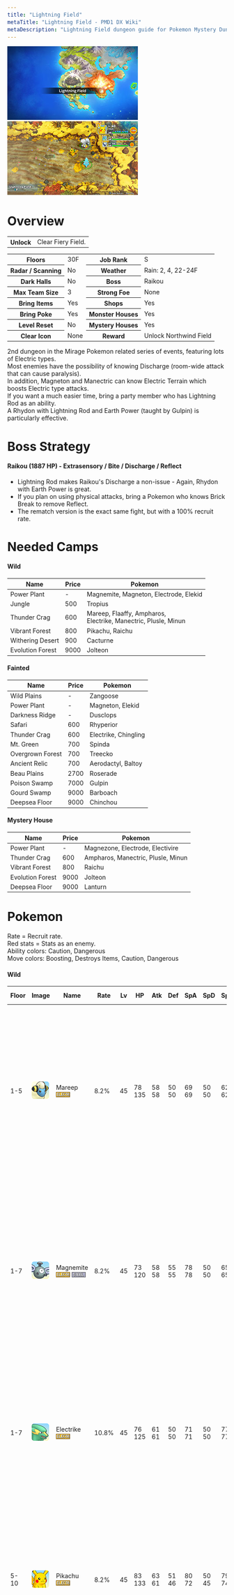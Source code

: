 ```yaml
---
title: "Lightning Field"
metaTitle: "Lightning Field - PMD1 DX Wiki"
metaDescription: "Lightning Field dungeon guide for Pokemon Mystery Dungeon: Rescue Team DX."
---
```


<div class="pageTopImage dungeonPageTopImage2">
  <img src="../images/areas/lightning_field.jpg"/><img src="../images/areas/lightning_field_2.jpg"/>
</div>

# Overview

<table class="dungeonOverview">
  <tr>
    <th>Unlock</th>
    <td class="highlightYellow">Clear Fiery Field.</td>
  </tr>
</table>

<table class="dungeonTable">
  <tr>
    <th>Floors</th>
    <td>30F</td>
    <th>Job Rank</th>
    <td>S</td>
  </tr>
  <tr>
    <th>Radar / Scanning</th>
    <td>No</td>
    <th>Weather</th>
    <td>Rain: 2, 4, 22-24F</td>
  </tr>
  <tr>
    <th>Dark Halls</th>
    <td>No</td>
    <th>Boss</th>
    <td>Raikou</td>
  </tr>
  <tr>
    <th>Max Team Size</th>
    <td>3</td>
    <th>Strong Foe</th>
    <td>None</td>
  </tr>
  <tr>
    <th>Bring Items</th>
    <td>Yes</td>
    <th>Shops</th>
    <td>Yes</td>
  </tr>
  <tr>
    <th>Bring Poke</th>
    <td>Yes</td>
    <th>Monster Houses</th>
    <td>Yes</td>
  </tr>
  <tr>
    <th>Level Reset</th>
    <td>No</td>
    <th>Mystery Houses</th>
    <td>Yes</td>
  </tr>
  <tr>
    <th>Clear Icon</th>
    <td>None</td>
    <th>Reward</th>
    <td>Unlock Northwind Field</td>
  </tr>
</table>

2nd dungeon in the Mirage Pokemon related series of events, featuring lots of Electric types.<br/>Most enemies have the possibility of knowing Discharge (room-wide attack that can cause paralysis).<br/>In addition, Magneton and Manectric can know Electric Terrain which boosts Electric type attacks.<br/>If you want a much easier time, bring a party member who has Lightning Rod as an ability.<br/>A Rhydon with Lightning Rod and Earth Power (taught by Gulpin) is particularly effective.

# Boss Strategy

#### Raikou (1887 HP) - Extrasensory / Bite / Discharge / Reflect

- Lightning Rod makes Raikou's Discharge a non-issue - Again, Rhydon with Earth Power is great.
- If you plan on using physical attacks, bring a Pokemon who knows Brick Break to remove Reflect.
- The rematch version is the exact same fight, but with a 100% recruit rate.

# Needed Camps

#### Wild

|Name|Price|Pokemon|
|-|-|-|
|Power Plant|-|Magnemite, Magneton, Electrode, Elekid|
|Jungle|500|Tropius|
|Thunder Crag|600|Mareep, Flaaffy, Ampharos,<br/>Electrike, Manectric, Plusle, Minun|
|Vibrant Forest|800|Pikachu, Raichu|
|Withering Desert|900|Cacturne|
|Evolution Forest|9000|Jolteon|

#### Fainted

|Name|Price|Pokemon|
|-|-|-|
|Wild Plains|-|Zangoose|
|Power Plant|-|Magneton, Elekid|
|Darkness Ridge|-|Dusclops|
|Safari|600|Rhyperior|
|Thunder Crag|600|Electrike, Chingling|
|Mt. Green|700|Spinda|
|Overgrown Forest|700|Treecko|
|Ancient Relic|700|Aerodactyl, Baltoy|
|Beau Plains|2700|Roserade|
|Poison Swamp|7000|Gulpin|
|Gourd Swamp|9000|Barboach|
|Deepsea Floor|9000|Chinchou|

#### Mystery House

|Name|Price|Pokemon|
|-|-|-|
|Power Plant|-|Magnezone, Electrode, Electivire|
|Thunder Crag|600|Ampharos, Manectric, Plusle, Minun|
|Vibrant Forest|800|Raichu|
|Evolution Forest|9000|Jolteon|
|Deepsea Floor|9000|Lanturn|

# Pokemon

Rate = Recruit rate.<br/>Red stats = Stats as an enemy.<br/>Ability colors: <span class="highlightYellow">Caution</span>, <span class="highlightOrange">Dangerous</span><br/>Move colors: <span class="boost">Boosting</span>, <span class="item">Destroys Items</span>, <span class="caution">Caution</span>, <span class="extreme">Dangerous</span>

#### Wild

|Floor|Image|Name|Rate|Lv|HP|Atk|Def|SpA|SpD|Spe|Exp|Ability + Moves|
|-|-|-|-|-|-|-|-|-|-|-|-|-|
|1-5|![Mareep](../images/pokemon/179.png)|Mareep<br/>![Electric](../images/type/electric.gif)|8.2%|45|78<br/><span class="redText">135</span>|58<br/><span class="redText">58</span>|50<br/><span class="redText">50</span>|69<br/><span class="redText">69</span>|50<br/><span class="redText">50</span>|62<br/><span class="redText">62</span>|148|Static<br/>Tackle / Charge / Thunder Shock /<br/>Cotton Spore / Thunder Wave / Growl /<br/>Take Down / Electro Ball / Confuse Ray /<br/>Power Gem / Light Screen / Discharge /<br/>Cotton Guard / Signal Beam|
|1-7|![Magnemite](../images/pokemon/081.png)|Magnemite<br/>![Electric](../images/type/electric.gif) ![Steel](../images/type/steel.gif)|8.2%|45|73<br/><span class="redText">120</span>|58<br/><span class="redText">58</span>|55<br/><span class="redText">55</span>|78<br/><span class="redText">78</span>|50<br/><span class="redText">50</span>|65<br/><span class="redText">65</span>|139|Magnet Pull or Sturdy<br/>Tackle / Supersonic / Thunder Shock /<br/>Magnet Bomb / Thunder Wave / Spark /<br/>Light Screen / Sonic Boom / Screech /<br/>Mirror Shot / Flash Cannon / Lock-On /<br/>Electro Ball / Metal Sound / Discharge /<br/>Magnet Rise|
|1-7|![Electrike](../images/pokemon/309.png)|Electrike<br/>![Electric](../images/type/electric.gif)|10.8%|45|76<br/><span class="redText">125</span>|61<br/><span class="redText">61</span>|50<br/><span class="redText">50</span>|71<br/><span class="redText">71</span>|50<br/><span class="redText">50</span>|77<br/><span class="redText">77</span>|145|Static or Lightning Rod<br/>Tackle / Leer / Thunder Wave / Spark /<br/>Quick Attack / Odor Sleuth / Charge /<br/>Roar / Thunder Fang / Bite / Discharge /<br/>Howl / Wild Charge|
|5-10|![Pikachu](../images/pokemon/025.png)|Pikachu<br/>![Electric](../images/type/electric.gif)|8.2%|45|83<br/><span class="redText">133</span>|63<br/><span class="redText">61</span>|51<br/><span class="redText">46</span>|80<br/><span class="redText">72</span>|50<br/><span class="redText">45</span>|79<br/><span class="redText">74</span>|146|Static<br/>Thunder Wave / Slam / Growl / Agility /<br/>Play Nice / Quick Attack / Electro Ball /<br/>Thunder Shock / Feint / Double Team /<br/>Spark / Nuzzle / Tail Whip / Discharge /<br/>Thunderbolt|
|7-13|![Flaaffy](../images/pokemon/180.png)|Flaaffy<br/>![Electric](../images/type/electric.gif)|8.2%|45|78<br/><span class="redText">135</span>|58<br/><span class="redText">58</span>|50<br/><span class="redText">50</span>|69<br/><span class="redText">73</span>|50<br/><span class="redText">50</span>|62<br/><span class="redText">77</span>|150|Static<br/>Tackle / Charge / Thunder Shock /<br/>Cotton Spore / Thunder Wave / Growl /<br/>Take Down / Electro Ball / Confuse Ray /<br/>Power Gem / Cotton Guard / Discharge|
|7-19|![Plusle](../images/pokemon/311.png)|Plusle<br/>![Electric](../images/type/electric.gif)|14.4%|45|76<br/><span class="redText">133</span>|54<br/><span class="redText">59</span>|45<br/><span class="redText">45</span>|61<br/><span class="redText">71</span>|50<br/><span class="redText">50</span>|74<br/><span class="redText">74</span>|145|Plus<br/>Nuzzle / Agility / Growl / Spark / Swift /<br/>Thunder Wave / Quick Attack / Encore /<br/>Helping Hand / Baton Pass / Play Nice /<br/>Charm / Thunder / Copycat / Charge /<br/>Last Resort / Electro Ball / Discharge /<br/>Bestow|
|7-19|![Minun](../images/pokemon/312.png)|Minun<br/>![Electric](../images/type/electric.gif)|14.4%|45|76<br/><span class="redText">130</span>|52<br/><span class="redText">57</span>|45<br/><span class="redText">45</span>|61<br/><span class="redText">71</span>|52<br/><span class="redText">52</span>|74<br/><span class="redText">74</span>|143|Minus<br/>Nuzzle / Play Nice / Charge / Encore /<br/>Thunder Wave / Quick Attack / Swift /<br/>Helping Hand / Thunder / Switcheroo /<br/>Electro Ball / Copycat / Fake Tears /<br/>Baton Pass / Trump Card / Discharge /<br/>Growl / Spark / Agility|
|8-14|![Jolteon](../images/pokemon/135.png)|Jolteon<br/>![Electric](../images/type/electric.gif)|8.2%|45|89<br/><span class="redText">155</span>|54<br/><span class="redText">54</span>|50<br/><span class="redText">50</span>|71<br/><span class="redText">85</span>|55<br/><span class="redText">55</span>|80<br/><span class="redText">65</span>|160|Volt Absorb<br/>Helping Hand / Thunder Wave / Tackle /<br/>Tail Whip / Sand Attack / Last Resort /<br/>Quick Attack / Double Kick / Thunder /<br/>Thunder Fang / Pin Missile / Discharge /<br/>Agility / Thunder Shock|
|10-16|![Cacturne](../images/pokemon/332.png)|Cacturne<br/>![Grass](../images/type/grass.gif) ![Dark](../images/type/dark.gif)|10.8%|45|76<br/><span class="redText">150</span>|78<br/><span class="redText">80</span>|50<br/><span class="redText">50</span>|78<br/><span class="redText">82</span>|50<br/><span class="redText">50</span>|62<br/><span class="redText">62</span>|180|Sand Veil<br/>Spiky Shield / Destiny Bond / Revenge /<br/>Poison Sting / Leer / Absorb / Growth /<br/>Leech Seed / Sand Attack / Payback /<br/>Feint Attack / Energy Ball / Pin Missile /<br/>Ingrain / Sucker Punch / Needle Arm /<br/>Spikes|
|15-21|![Electrode](../images/pokemon/101.png)|Electrode<br/>![Electric](../images/type/electric.gif)|8.2%|45|76<br/><span class="redText">139</span>|54<br/><span class="redText">64</span>|50<br/><span class="redText">50</span>|61<br/><span class="redText">74</span>|50<br/><span class="redText">50</span>|74<br/><span class="redText">89</span>|134|Soundproof or Static<br/>Magnetic Flux / Charge / Sonic Boom /<br/>Tackle / Eerie Impulse / Electro Ball /<br/>Spark / Rollout / Self-Destruct / Swift /<br/>Magnet Rise / Charge Beam / Screech /<br/>Light Screen / Discharge|
|15-22|![Elekid](../images/pokemon/239.png)|Elekid<br/>![Electric](../images/type/electric.gif)|14.4%|45|76<br/><span class="redText">142</span>|69<br/><span class="redText">69</span>|50<br/><span class="redText">50</span>|71<br/><span class="redText">71</span>|55<br/><span class="redText">55</span>|77<br/><span class="redText">77</span>|158|Static<br/>Quick Attack / Swift / Thunder Shock /<br/>Low Kick / Thunder Wave / Discharge /<br/>Leer / Thunder Punch / Electro Ball /<br/>Light Screen / Shock Wave / Screech /<br/>Thunderbolt / Thunder|
|16-21|![Ampharos](../images/pokemon/181.png)|Ampharos<br/>![Electric](../images/type/electric.gif)|14.4%|45|78<br/><span class="redText">140</span>|58<br/><span class="redText">63</span>|50<br/><span class="redText">50</span>|69<br/><span class="redText">83</span>|50<br/><span class="redText">50</span>|62<br/><span class="redText">77</span>|160|Static<br/>Magnetic Flux / Zap Cannon / Charge /<br/>Electro Ball / Fire Punch / Power Gem /<br/>Take Down / Confuse Ray / Ion Deluge /<br/>Growl / Cotton Spore / Dragon Pulse /<br/>Tackle / Thunder Shock / Discharge /<br/>Thunder Punch / Thunder Wave<br/><span class="orangeText">※ Can Mega Evolve.</span>|
|20-28|![Magneton](../images/pokemon/082.png)|Magneton<br/>![Electric](../images/type/electric.gif) ![Steel](../images/type/steel.gif)|8.2%|45|73<br/><span class="redText">145</span>|58<br/><span class="redText">58</span>|55<br/><span class="redText">55</span>|78<br/><span class="redText">84</span>|50<br/><span class="redText">50</span>|65<br/><span class="redText">65</span>|170|Magnet Pull or Sturdy<br/>Tackle / Supersonic / Thunder Shock /<br/>Magnet Bomb / Thunder Wave / Spark /<br/>Light Screen / Sonic Boom / Screech /<br/>Mirror Shot / Flash Cannon / Tri Attack /<br/>Electro Ball / Metal Sound / Discharge /<br/>Zap Cannon / Electric Terrain|
|20-29|![Tropius](../images/pokemon/357.png)|Tropius<br/>![Grass](../images/type/grass.gif) ![Flying](../images/type/flying.gif)|10.8%|45|84<br/><span class="redText">150</span>|61<br/><span class="redText">71</span>|55<br/><span class="redText">55</span>|61<br/><span class="redText">71</span>|55<br/><span class="redText">55</span>|62<br/><span class="redText">62</span>|155|Chlorophyll or Solar Power<br/>Leaf Tornado / Leer / Stomp / Growth /<br/>Razor Leaf / Sweet Scent / Air Slash /<br/>Magical Leaf / Whirlwind / Natural Gift /<br/>Gust / Body Slam / Leaf Storm|
|23-29|![Raichu](../images/pokemon/026.png)|Raichu<br/>![Electric](../images/type/electric.gif)|8.2%|45|83<br/><span class="redText">155</span>|63<br/><span class="redText">73</span>|51<br/><span class="redText">46</span>|80<br/><span class="redText">75</span>|50<br/><span class="redText">45</span>|79<br/><span class="redText">74</span>|157|Static<br/>Tail Whip / Quick Attack / Thunderbolt /<br/>Thunder Shock|
|23-29|![Manectric](../images/pokemon/310.png)|Manectric<br/>![Electric](../images/type/electric.gif)|10.8%|45|76<br/><span class="redText">145</span>|61<br/><span class="redText">75</span>|50<br/><span class="redText">50</span>|71<br/><span class="redText">80</span>|50<br/><span class="redText">50</span>|77<br/><span class="redText">77</span>|160|Static or Lightning Rod<br/>Tackle / Leer / Thunder Wave / Spark /<br/>Quick Attack / Odor Sleuth / Fire Fang /<br/>Roar / Thunder Fang / Bite / Discharge /<br/>Howl / Wild Charge / Electric Terrain<br/><span class="orangeText">※ Can Mega Evolve.</span>|

#### Boss

- Rematch: Exact same stats + moves, but 100% recruit rate.

<br/>

|Floor|Image|Name|Rate|Lv|HP|Atk|Def|SpA|SpD|Spe|Exp|Ability + Moves|
|-|-|-|-|-|-|-|-|-|-|-|-|-|
|30|![Raikou](../images/pokemon/243.png)|Raikou<br/>![Electric](../images/type/electric.gif)|-|50|87<br/><span class="redText">1887</span>|65<br/><span class="redText">75</span>|52<br/><span class="redText">62</span>|82<br/><span class="redText">92</span>|57<br/><span class="redText">67</span>|87<br/><span class="redText">87</span>|0|Pressure<br/>Extrasensory / Bite / Discharge / Reflect|

#### Fainted

|Image|Name|Lv|HP|Atk|Def|SpA|SpD|Spe|
|-|-|-|-|-|-|-|-|-|
|![Magneton](../images/pokemon/082.png)|Magneton<br/>![Electric](../images/type/electric.gif) ![Steel](../images/type/steel.gif)|47|75|60|56|80|51|67|
|![Aerodactyl](../images/pokemon/142.png)|Aerodactyl<br/>![Rock](../images/type/rock.gif) ![Flying](../images/type/flying.gif)|49|79|74|52|57|51|88|
|![Chinchou](../images/pokemon/170.png)|Chinchou<br/>![Water](../images/type/water.gif) ![Electric](../images/type/electric.gif)|47|90|55|51|63|51|67|
|![Elekid](../images/pokemon/239.png)|Elekid<br/>![Electric](../images/type/electric.gif)|47|78|71|51|73|56|81|
|![Treecko](../images/pokemon/252.png)|Treecko<br/>![Grass](../images/type/grass.gif)|47|78|63|49|70|54|73|
|![Electrike](../images/pokemon/309.png)|Electrike<br/>![Electric](../images/type/electric.gif)|47|78|63|51|73|51|81|
|![Gulpin](../images/pokemon/316.png)|Gulpin<br/>![Poison](../images/type/poison.gif)|47|85|63|56|63|51|72|
|![Spinda](../images/pokemon/327.png)|Spinda<br/>![Normal](../images/type/normal.gif)|47|78|55|51|55|51|64|
|![Zangoose](../images/pokemon/335.png)|Zangoose<br/>![Normal](../images/type/normal.gif)|47|78|80|54|55|53|87|
|![Barboach](../images/pokemon/339.png)|Barboach<br/>![Water](../images/type/water.gif) ![Ground](../images/type/ground.gif)|47|85|63|51|63|51|72|
|![Baltoy](../images/pokemon/343.png)|Baltoy<br/>![Ground](../images/type/ground.gif) ![Psychic](../images/type/psychic.gif)|49|79|64|67|57|66|69|
|![Dusclops](../images/pokemon/356.png)|Dusclops<br/>![Ghost](../images/type/ghost.gif)|47|73|67|71|55|66|78|
|![Roserade](../images/pokemon/407.png)|Roserade<br/>![Grass](../images/type/grass.gif) ![Poison](../images/type/poison.gif)|49|77|62|47|79|51|79|
|![Chingling](../images/pokemon/433.png)|Chingling<br/>![Psychic](../images/type/psychic.gif)|47|78|55|51|73|51|67|
|![Rhyperior](../images/pokemon/464.png)|Rhyperior<br/>![Ground](../images/type/ground.gif) ![Rock](../images/type/rock.gif)|49|89|89|67|54|46|63|

#### Mystery House

|Image|Name|Image|Name|Image|Name|Image|Name|Image|Name|
|-|-|-|-|-|-|-|-|-|-|
|![Raichu](../images/pokemon/026.png)|Raichu<br/>![Electric](../images/type/electric.gif)|![Magnezone](../images/pokemon/462.png)|Magnezone<br/>![Electric](../images/type/electric.gif) ![Steel](../images/type/steel.gif)|![Electrode](../images/pokemon/101.png)|Electrode<br/>![Electric](../images/type/electric.gif)|![Electivire](../images/pokemon/466.png)|Electivire<br/>![Electric](../images/type/electric.gif)|![Jolteon](../images/pokemon/135.png)|Jolteon<br/>![Electric](../images/type/electric.gif)|
|![Lanturn](../images/pokemon/171.png)|Lanturn<br/>![Water](../images/type/water.gif) ![Electric](../images/type/electric.gif)|![Ampharos](../images/pokemon/181.png)|Ampharos<br/>![Electric](../images/type/electric.gif)|![Manectric](../images/pokemon/310.png)|Manectric<br/>![Electric](../images/type/electric.gif)|![Plusle](../images/pokemon/311.png)|Plusle<br/>![Electric](../images/type/electric.gif)|![Minun](../images/pokemon/312.png)|Minun<br/>![Electric](../images/type/electric.gif)|

# Items

#### Floor

|Name|Floors|Rate|
|-|-|-|
|Efficient Bandanna|1-29|0.729%|
|Goggle Specs|1-29|0.183%|
|Gold Ribbon|1-29|0.0183%|
|Heal Ribbon|1-29|0.183%|
|Insomniscope|1-29|0.183%|
|Joy Ribbon|1-29|0.183%|
|Nullify Bandanna|1-29|0.365%|
|Pecha Scarf|1-29|0.183%|
|Persim Band|1-29|0.183%|
|Recovery Scarf|1-29|0.183%|
|Scope Lens|1-29|0.183%|
|Weather Band|1-29|0.183%|
|X-Ray Specs|1-29|0.183%|
|Apple|1-29|7.35%|
|Poke|1-29|51.5%|
|Max Elixir|1-29|1.13%|
|Max Ether|1-29|3.77%|
|Blast Seed|1-29|0.87%|
|Cheri Berry|1-29|0.87%|
|Chesto Berry|1-29|0.435%|
|Empowerment Seed|1-29|0.87%|
|Eyedrop Seed|1-29|1.74%|
|Heal Seed|1-29|0.87%|
|Oran Berry|1-29|4.35%|
|Pecha Berry|1-29|2.18%|
|Rawst Berry|1-29|1.31%|
|Sleep Seed|1-29|0.87%|
|Stun Seed|1-29|0.435%|
|Tiny Reviver Seed|1-29|1.31%|
|Totter Seed|1-29|0.435%|
|Training Seed|1-29|0.218%|
|Warp Seed|1-29|0.435%|
|Iron Spike|1-29|4.9%|
|Geo Pebble|1-29|7.35%|
|Confuse Wand|1-29|0.206%|
|Guiding Wand|1-29|0.206%|
|HP-Swap Wand|1-29|0.206%|
|Petrify Wand|1-29|0.206%|
|Pounce Wand|1-29|0.412%|
|Slow Wand|1-29|0.206%|
|Slumber Wand|1-29|0.412%|
|Stayaway Wand|1-29|0.619%|
|Surround Wand|1-29|0.412%|
|Switcher Wand|1-29|0.206%|
|Tunnel Wand|1-29|0.206%|
|Two-Edged Wand|1-29|0.206%|
|Warp Wand|1-29|0.206%|
|Whirlwind Wand|1-29|0.206%|

#### Shop

|Name|Rate|
|-|-|
|Efficient Bandanna|2.12%|
|Goggle Specs|0.53%|
|Heal Ribbon|0.53%|
|Insomniscope|0.53%|
|Joy Ribbon|0.53%|
|Nullify Bandanna|1.06%|
|Pecha Scarf|0.53%|
|Persim Band|0.53%|
|Prosper Ribbon|0.53%|
|Recovery Scarf|0.53%|
|Scope Lens|0.53%|
|Weather Band|0.53%|
|X-Ray Specs|0.53%|
|Evolution Crystal|5.41%|
|Big Apple|13.5%|
|All Dodge Orb|0.45%|
|All Power-Up Orb|0.45%|
|All Protect Orb|0.45%|
|Cleanse Orb|0.45%|
|Decoy Orb|0.45%|
|Drought Orb|0.45%|
|Evasion Orb|0.45%|
|Foe-Hold Orb|1.35%|
|Foe-Seal Orb|0.9%|
|Health Orb|0.45%|
|Helper Orb|0.45%|
|Inviting Orb|0.45%|
|Lasso Orb|0.45%|
|Nullify Orb|0.45%|
|One-Room Orb|0.45%|
|Rare Quality Orb|0.45%|
|Reset Orb|0.45%|
|Revive All Orb|0.45%|
|See-Trap Orb|0.45%|
|Storage Orb|0.45%|
|Trapbust Orb|0.45%|
|Weather Lock Orb|0.45%|
|Wigglytuff Orb|2.25%|
|Max Elixir|9.01%|
|Ban Seed|0.749%|
|Cheri Berry|1.5%|
|Chesto Berry|1.5%|
|Decoy Seed|0.749%|
|Empowerment Seed|1.5%|
|Energy Seed|0.749%|
|Pecha Berry|3.76%|
|Pure Seed|0.749%|
|Quick Seed|2.25%|
|Rawst Berry|2.25%|
|Reviver Seed|0.749%|
|Stun Seed|1.5%|
|Tiny Reviver Seed|2.25%|
|Violent Seed|0.749%|
|Iron Spike|4.5%|
|Geo Pebble|4.5%|
|(Random TM)|9.01%|
|Guiding Wand|1.2%|
|HP-Swap Wand|0.601%|
|Pounce Wand|1.2%|
|Slow Wand|1.2%|
|Stayaway Wand|1.2%|
|Surround Wand|1.2%|
|Tunnel Wand|1.2%|
|Two-Edged Wand|0.601%|
|Warp Wand|0.601%|

# Traps

|Name|
|-|
|Wonder Tile|
|Training Switch|
|Spin Trap|
|Trip Trap|
|Slumber Trap|
|Poison Trap|
|Spiky Trap|
|Gust Trap|
|Slow Trap|
|Blast Trap|
|Hunger Trap|
|Seal Trap|
|Grimy Trap|
|Summon Trap|
|Warp Trap|
|PP Leech Trap|
